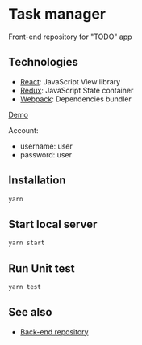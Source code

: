 # Task manager

 Front-end repository for "TODO" app

## Technologies
* [React](https://facebook.github.io/react/): JavaScript View library
* [Redux](https://redux.js.org/): JavaScript State container
* [Webpack](https://webpack.js.org/): Dependencies bundler

[Demo](http://35.198.136.49/)

Account: 

* username: user
* password: user

## Installation
```javascript
yarn
```

## Start local server
```javascript
yarn start
```

## Run Unit test
```javascript
yarn test
```

## See also
* [Back-end repository](https://github.com/anhnguyen300795/Task-manager)
